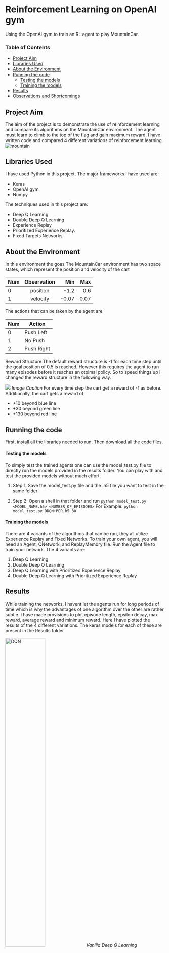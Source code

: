 # Reinforcement Learning on OpenAI gym
Using the OpenAI gym to train an RL agent to play MountainCar.


### **Table of Contents**
   * [Project Aim](#project-aim)
   * [Libraries Used](#libraries-used)
   * [About the Environment](#about-the-environment)
   * [Running the code](#running-the-code)
       - [Testing the models](#testing-the-models)
       - [Training the models](#training-the-models)
   * [Results](#results)
   * [Observations and Shortcomings](#observations-and-shortcomings)

## Project Aim
The aim of the project is to demonstrate the use of reinforcement learning and compare its algorithms on the MountainCar environment. The agent must learn to climb to the top of the flag and gain maximum reward. I have written code and compared 4 different variations of reinforcement learning.
![mountain](https://user-images.githubusercontent.com/26694585/73108128-78212780-3f25-11ea-9683-66c6afd297a6.jpg)

## Libraries Used
I have used Python in this project. The major frameworks I have used are:
* Keras
* OpenAI gym
* Numpy

The techniques used in this project are:

* Deep Q Learning
* Double Deep Q Learning 
* Experience Replay
* Prioritized Experience Replay.
* Fixed Targets Networks

## About the Environment
In this environment the goas
The MountainCar environment has two space states, which represent the position and velocity of the cart

| Num        | Observation       | Min  | Max|
| ------------- |:-------------:| -----:| -----: |
| 0      | position | -1.2 | 0.6 |
| 1     | velocity      |   -0.07 |0.07 |

The actions that can be taken by the agent are

| Num  | Action |
| ---- | ----- |
| 0 | Push Left |
| 1  | No Push |
| 2  | Push Right |

Reward Structure
The default reward structure is -1 for each time step until the goal position of 0.5 is reached. However this requires the agent to run many episodes before it reaches an otpimal policy. So to speed things up I changed the reward structure in the following way.

![](Media/mountain_reward.jpg)
*Image Caption*
For every time step the cart get a reward of -1 as before. Additionally, the cart gets a reward of
- +10 beyond blue line
- +30 beyond green line
- +130 beyond red line


## Running the code
First, install all the libraries needed to run. Then download all the code files.

#### Testing the models
To simply test the trained agents one can use the model_test.py file to directly run the models provided in the results folder. You can play with and test the provided models without much effort.
1) Step 1:
Save the model_test.py file and the .h5 file you want to test in the same folder

2) Step 2:
Open a shell in that folder and run
`python model_test.py <MODEL_NAME.h5> <NUMBER_OF_EPISODES>`
For Example:
`python model_test.py DDQN+PER.h5 30`


#### Training the models
There are 4 variants of the algorithms that can be run, they all utilize Experience Replay and Fixed Networks. To train your own agent, you will need an Agent, QNetwork, and ReplayMemory file. Run the Agent file to train your network. The 4 variants are:
1) Deep Q Learning 
2) Double Deep Q Learning
3) Deep Q Learning with Prioritized Experience Replay
4) Double Deep Q Learning with Prioritized Experience Replay





## Results

While training the networks, I havent let the agents run for long periods of time which is why the advantages of one algorithm over the other are rather subtle. I have made provisions to plot episode length, epsilon decay, max reward, average reward and minimum reward. Here I have plotted the results of the 4 different variations. The keras models for each of these are present in the Results folder

<p>
  <img src="/Results/DQN/DQN.jpg" alt="DQN" style="width:50%">
  <em>Vanilla Deep Q Learning</em>
</p>


<p>
  <img src="/Results/DDQN/DDQN.jpg" alt="DDQN" style="width:50%">
  <em>Double Deep Q Learning</em>
</p>


<p>
  <img src="/Results/DQN+PER/DQN+PER.jpg" alt="DQN+PER" style="width:50%">
  <em>Deep Q Learning + PER</em>
</p>


<p>
  <img src="/Results/DDQN+PER/DDQN+PER2.jpg" alt="DDQN+PER" style="width:50%">
  <em>Double Deep Q Learning + PER</em>
</p>

## Observations and Shortcomings
DDQN+PER are no doubt are a superior alternative than vanilla DQN, and this could also be seen in the results. However, if you were to run the trained models on the environments, this is what one would see.



<p>
  <img src="/Media/DQN.gif" alt="Vanilla DQN" style="width:70%">
  <em>Vanilla DQN. Episode Reward = 437</em>
</p>


<p>
  <img src="/Media/DDQN+PER.gif" alt="DDQN + PER" style="width:70%">
  <em>Double Deep Q Learning along with Prioritized Experience Replay. Episode Reward = 648</em>
</p>



Using DDQN + PER, the cart does not reach the flag at all. If DDQN+ + PER is superior then why does this happen?
The reason is that since we have modified our reward structure to boost the learning of our agent, in the second case our agent has learnt to stay beyond the green and red line for as long as possible and hence win a bigger reward. 



